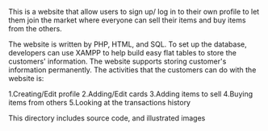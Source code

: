 

This is a website that allow users to sign up/ log in to their own profile to let them join the market where everyone can sell their items and buy items from the others.

The website is written by PHP, HTML, and SQL. To set up the database, developers can use XAMPP to help build easy flat tables to store the customers' information. The website supports storing customer's information permanently. The activities that the customers can do with the website is:

1.Creating/Edit profile
2.Adding/Edit cards
3.Adding items to sell
4.Buying items from others
5.Looking at the transactions history

This directory includes source code, and illustrated images
